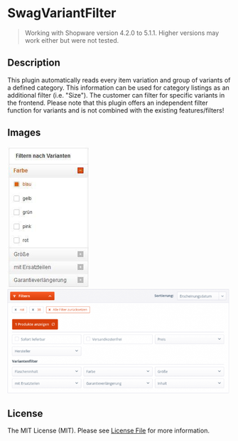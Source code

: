 # SwagVariantFilter
> Working with Shopware version 4.2.0 to 5.1.1.
> Higher versions may work either but were not tested.

## Description
This plugin automatically reads every item variation and group of variants of a defined category. 
This information can be used for category listings as an additional filter (i.e. "Size"). 
The customer can filter for specific variants in the frontend.
Please note that this plugin offers an independent filter function for variants and is not combined with the existing features/filters!

## Images
<img src="image1.jpg" alt="Frontend"/>
<img src="image2.png" alt="Frontend" style="width: 500px;"/>


## License

The MIT License (MIT). Please see [License File](LICENSE) for more information.
